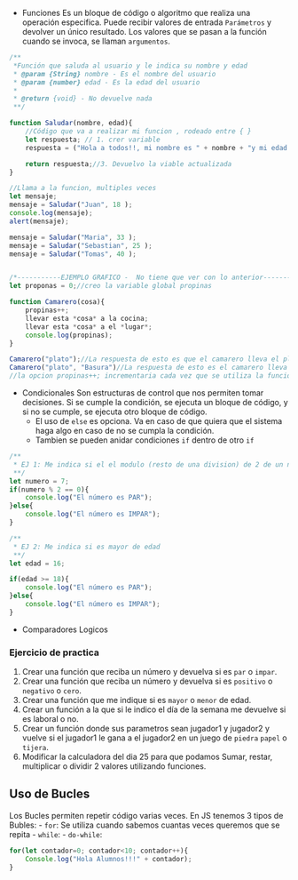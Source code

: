 - Funciones 
Es un bloque de código o algoritmo que realiza una operación especifica. Puede recibir valores de entrada `Parámetros` y devolver un único resultado. Los valores que se pasan a la función cuando se invoca, se llaman `argumentos`.


```js
/**
 *Función que saluda al usuario y le indica su nombre y edad 
 * @param {String} nombre - Es el nombre del usuario
 * @param {number} edad - Es la edad del usuario
 * 
 * @return {void} - No devuelve nada
 **/

function Saludar(nombre, edad){
    //Código que va a realizar mi funcion , rodeado entre { }
    let respuesta; // 1. crer variable
    respuesta = ("Hola a todos!!, mi nombre es " + nombre + "y mi edad es " + edad); //2. actualizo la informacion de mi variable

    return respuesta;//3. Devuelvo la viable actualizada
}

//Llama a la funcion, multiples veces
let mensaje;
mensaje = Saludar("Juan", 18 );
console.log(mensaje);
alert(mensaje);

mensaje = Saludar("Maria", 33 );
mensaje = Saludar("Sebastian", 25 );
mensaje = Saludar("Tomas", 40 );


/*-----------EJEMPLO GRAFICO -  No tiene que ver con lo anterior--------------*/
let proponas = 0;//creo la variable global propinas

function Camarero(cosa){
    propinas++;
    llevar esta *cosa* a la cocina;
    llevar esta *cosa* a el *lugar*;
    console.log(propinas);
}

Camarero("plato");//La respuesta de esto es que el camarero lleva el plato a la cocina 
Camarero("plato", "Basura")//La respuesta de esto es el camarero lleva el plato a la Basura.
//la opcion propinas++; incrementaria cada vez que se utiliza la funcion camarero.
```


- Condicionales
Son estructuras de control que nos permiten tomar decisiones. Si se cumple la condición, se ejecuta un bloque de código, y si no se cumple, se ejecuta otro bloque de código.
    - El uso de `else` es opciona. Va en caso de que quiera que el sistema haga algo en caso de no se cumpla la condición.
    - Tambien se pueden anidar condiciones `if` dentro de otro `if`

```js
/**
 * EJ 1: Me indica si el el modulo (resto de una division) de 2 de un numero es par o impar 
 **/
let numero = 7;
if(numero % 2 == 0){
    console.log("El número es PAR");
}else{
    console.log("El número es IMPAR");
}

/**
 * EJ 2: Me indica si es mayor de edad 
 **/
let edad = 16;

if(edad >= 18){
    console.log("El número es PAR");
}else{
    console.log("El número es IMPAR");
}
```

- Comparadores Logicos




### Ejercicio de practica
1. Crear una función que reciba un número y devuelva si es `par` o `impar`.
2. Crear una función que reciba un número y devuelva si es `positivo` o `negativo` o `cero`.
3. Crear una función que me indique si es `mayor` o `menor` de edad.
4. Crear un función a la que si le indico el día de la semana me devuelve si es laboral o no.
5. Crear un función donde sus parametros sean jugador1 y jugador2 y vuelve si el jugador1 le gana a el jugador2 en un juego de `piedra` `papel` o `tijera`.
6. Modificar la calculadora del dia 25 para que podamos Sumar, restar, multiplicar o dividir 2 valores utilizando funciones.


## Uso de Bucles
Los Bucles permiten repetir código varias veces. En JS tenemos 3 tipos de Bubles:
    - `for`: Se utiliza cuando sabemos cuantas veces queremos que se repita
    - `while`:
    - `do-while`: 
```js
for(let contador=0; contador<10; contador++){
    Console.log("Hola Alumnos!!!" + contador);
}
```
